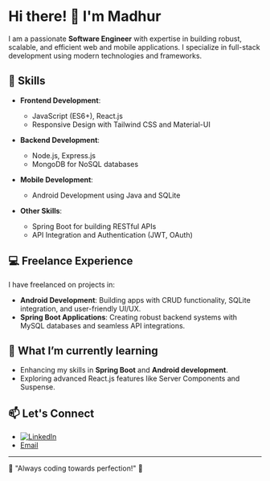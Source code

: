 # Hi there! 👋 I'm Madhur  

I am a passionate **Software Engineer** with expertise in building robust, scalable, and efficient web and mobile applications. I specialize in full-stack development using modern technologies and frameworks.  


## 🚀 Skills  
- **Frontend Development**:  
  - JavaScript (ES6+), React.js  
  - Responsive Design with Tailwind CSS and Material-UI  

- **Backend Development**:  
  - Node.js, Express.js  
  - MongoDB for NoSQL databases  

- **Mobile Development**:  
  - Android Development using Java and SQLite  

- **Other Skills**:  
  - Spring Boot for building RESTful APIs  
  - API Integration and Authentication (JWT, OAuth)  

## 💻 Freelance Experience  
I have freelanced on projects in:  
- **Android Development**: Building apps with CRUD functionality, SQLite integration, and user-friendly UI/UX.  
- **Spring Boot Applications**: Creating robust backend systems with MySQL databases and seamless API integrations.  

## 🌱 What I’m currently learning  
- Enhancing my skills in **Spring Boot** and **Android development**.  
- Exploring advanced React.js features like Server Components and Suspense.  

## 📫 Let's Connect  
- [![LinkedIn](https://img.shields.io/badge/LinkedIn-%230077B5.svg?logo=linkedin&logoColor=white)](https://www.linkedin.com/in/madhur-chaturvedi-183a16196/) 
- [Email](madhurchaturvedi2000@gmail.com)  

---

🌟 "Always coding towards perfection!" 🌟  






